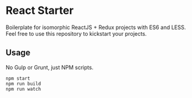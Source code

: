 # React Starter

Boilerplate for isomorphic ReactJS + Redux projects with ES6 and LESS. Feel 
free to use this repository to kickstart your projects.

## Usage

No Gulp or Grunt, just NPM scripts.
```
npm start
npm run build
npm run watch
```
